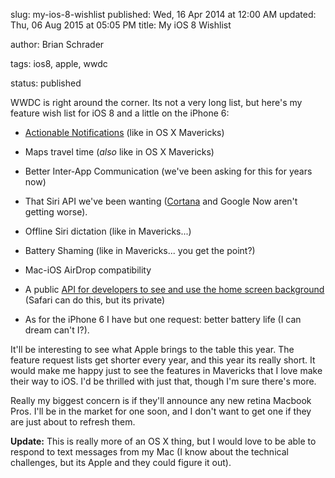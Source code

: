 slug: my-ios-8-wishlist
published: Wed, 16 Apr 2014 at 12:00 AM
updated: Thu, 06 Aug 2015 at 05:05 PM
title: My iOS 8 Wishlist


author: Brian Schrader

tags: ios8, apple, wwdc

status: published


WWDC is right around the corner. Its not a very long list, but here's my feature wish list for iOS 8 and a little on the iPhone 6:


- [Actionable Notifications][1] (like in OS X Mavericks)

- Maps travel time (_also_ like in OS X Mavericks)

- Better Inter-App Communication (we've been asking for this for years now)

- That Siri API we've been wanting ([Cortana][2] and Google Now aren't getting worse).

- Offline Siri dictation (like in Mavericks...)

- Battery Shaming (like in Mavericks... you get the point?)

- Mac-iOS AirDrop compatibility

- A public [API for developers to see and use the home screen background ][3](Safari can do this, but its private)

- As for the iPhone 6 I have but one request: better battery life (I can dream can't I?).



It'll be interesting to see what Apple brings to the table this year. The feature request lists get shorter every year, and this year its really short. It would make me happy just to see the features in Mavericks that I love make their way to iOS. I'd be thrilled with just that, though I'm sure there's more.



Really my biggest concern is if they'll announce any new retina Macbook Pros. I'll be in the market for one soon, and I don't want to get one if they are just about to refresh them.



**Update:** This is really more of an OS X thing, but I would love to be able to respond to text messages from my Mac (I know about the technical challenges, but its Apple and they could figure it out).



[1]:http://www.imore.com/ios-7-wants-actionable-notifications-push-interface

[2]:http://www.techradar.com/us/news/phone-and-communications/mobile-phones/cortana-everything-you-need-to-know-about-microsoft-s-siri-rival-1183607

[3]:http://stackoverflow.com/questions/19019031/how-can-an-ios-7-app-make-itself-transparent-to-see-a-users-home-screen-image
